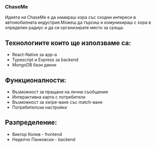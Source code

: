### ChaseMe
Идеята на ChaseMe е да намираш хора със сходни интереси в автомобилната индустрия.Можеш да търсиш и комуникираш с хора в определен радиус и да си организирате място за среща.

## Технологиите които ще използваме са:
- React-Native за app-a
- Typescript и Express за backend
- MongoDB бази данни

## Функционалности:
- Възможност за пращане на лични съобщения
- Интерактивна карта с потребители
- Възможност за swipe-ване със match-ване
- Потребителски настройки

## Разпределение:
- Виктор Колев - frontend
- Неделчо Панковски - backend
